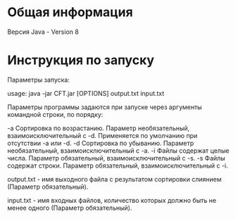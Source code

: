 # Общая информация

Версия Java - Version 8

# Инструкция по запуску

Параметры запуска:

usage: java -jar CFT.jar [OPTIONS] output.txt input.txt

Параметры программы задаются при запуске через аргументы командной строки, по порядку:

 -a          Сортировка по возрастанию. Параметр необязательный, взаимоисключительный с -d. Применяется по умолчанию при
             отсутствии -a или -d.
 -d          Сортировка по убыванию. Параметр необязательный, взаимоисключительный с -a.
 -i          Файлы содержат целые числа. Параметр обязательный, взаимоисключительный
             с -s.
 -s          Файлы содержат строки. Параметр обязательный, взаимоисключительный с -i.

output.txt - имя выходного файла с результатом сортировки слиянием (Параметр
обязательный).

input.txt - имя входных файлов, количество которых должно быть не менее
одного (Параметр обязательный).
